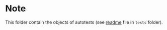 # Note

This folder contain the objects of autotests (see [readme](../readme.md) file in `tests` folder).
